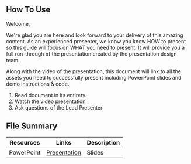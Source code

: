 
## How To Use

Welcome,

We're glad you are here and look forward to your delivery of this amazing content. As an experienced presenter, we know you know HOW to present so this guide will focus on WHAT you need to present. It will provide you a full run-through of the presentation created by the presentation design team. 

Along with the video of the presentation, this document will link to all the assets you need to successfully present including PowerPoint slides and demo instructions &
code.

1.  Read document in its entirety.
2.  Watch the video presentation
3.  Ask questions of the Lead Presenter

## File Summary

| Resources          | Links                            | Description |
|-------------------|----------------------------------|-------------------|
| PowerPoint        | [Presentation](https://nam06.safelinks.protection.outlook.com/?url=https%3A%2F%2Faitourassetstore.blob.core.windows.net%2Fassets%2FBRK470%2520Leverage%2520cloud%2520native%2520infra%2520for%2520intelligent%2520apps%2FBRK470%2520Leverage%2520cloud%2520native%2520infra%2520for%2520intelligent%2520apps_V1.0.pptx&data=05%7C02%7CChristian.Talavera%40microsoft.com%7Cce69feb5f9714ae1a61e08dcc3b06a50%7C72f988bf86f141af91ab2d7cd011db47%7C1%7C0%7C638600409730420640%7CUnknown%7CTWFpbGZsb3d8eyJWIjoiMC4wLjAwMDAiLCJQIjoiV2luMzIiLCJBTiI6Ik1haWwiLCJXVCI6Mn0%3D%7C0%7C%7C%7C&sdata=Ffim3uJ3NdN17tddpdt1%2F0s9%2BMWFRh808mAUqFh1Azo%3D&reserved=0) | Slides |
